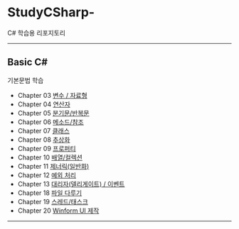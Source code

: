 # StudyCSharp-
<a>C\# 학습용 리포지토리</a>


-------------------------------

## Basic C# 
기본문법 학습
* Chapter 03 [변수 / 자료형](https://github.com/BlancBunny/StudyCSharp21/tree/main/Chapter03/Chapter03App)  
* Chapter 04 [연산자](https://github.com/BlancBunny/StudyCSharp21/tree/main/Chapter04/Chapter04App)  
* Chapter 05 [분기문/반복문](https://github.com/BlancBunny/StudyCSharp21/tree/main/Chapter05/Chapter05App)  
* Chapter 06 [메소드/참조](https://github.com/BlancBunny/StudyCSharp21/tree/main/Chapter06/Chapter06App)  
* Chapter 07 [클래스](https://github.com/BlancBunny/StudyCSharp21/tree/main/Chapter07/Chapter07App)  
* Chapter 08 [추상화](https://github.com/BlancBunny/StudyCSharp21/tree/main/Chapter08/Chapter08App)  
* Chapter 09 [프로퍼티](https://github.com/BlancBunny/StudyCSharp21/tree/main/Chapter09/Chapter09App)  
* Chapter 10 [배열/컬렉션](https://github.com/BlancBunny/StudyCSharp21/tree/main/Chapter10/Chapter10App)  
* Chapter 11 [제너릭(일반화)](https://github.com/BlancBunny/StudyCSharp21/tree/main/Chapter11/Chapter11App)  
* Chapter 12 [예외 처리](https://github.com/BlancBunny/StudyCSharp21/tree/main/Chapter12/ExceptionApp)  
* Chapter 13 [대리자(델리게이트) / 이벤트](https://github.com/BlancBunny/StudyCSharp21/tree/main/Chapter13/Chapter13App)  
* Chapter 18 [파일 다루기](https://github.com/BlancBunny/StudyCSharp21/tree/main/Chapter18/Chapter18App)  
* Chapter 19 [스레드/태스크](https://github.com/BlancBunny/StudyCSharp21/tree/main/Chapter19/Chapter19App)  
* Chapter 20 [Winform UI 제작](https://github.com/BlancBunny/StudyCSharp21/tree/main/Chapter20/Chapter20App)  
--------------------------------
